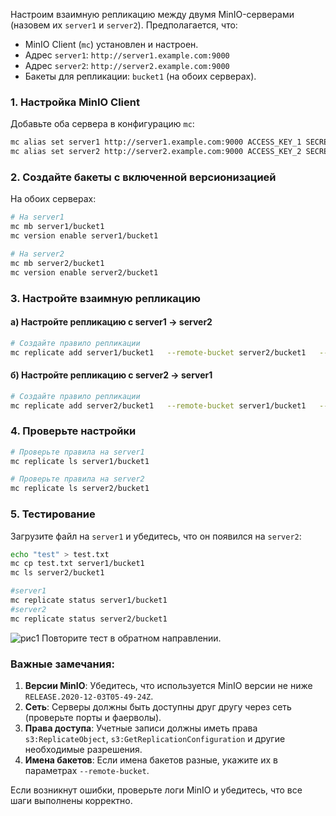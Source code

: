 Настроим взаимную репликацию между двумя MinIO-серверами (назовем их `server1` и `server2`). Предполагается, что:

- MinIO Client (`mc`) установлен и настроен.
- Адрес `server1`: `http://server1.example.com:9000`
- Адрес `server2`: `http://server2.example.com:9000`
- Бакеты для репликации: `bucket1` (на обоих серверах).

### 1. Настройка MinIO Client
Добавьте оба сервера в конфигурацию `mc`:
```bash
mc alias set server1 http://server1.example.com:9000 ACCESS_KEY_1 SECRET_KEY_1
mc alias set server2 http://server2.example.com:9000 ACCESS_KEY_2 SECRET_KEY_2
```

### 2. Создайте бакеты с включенной версионизацией
На обоих серверах:
```bash
# На server1
mc mb server1/bucket1
mc version enable server1/bucket1

# На server2
mc mb server2/bucket1
mc version enable server2/bucket1
```

### 3. Настройте взаимную репликацию

#### а) Настройте репликацию с server1 → server2
```bash
# Создайте правило репликации
mc replicate add server1/bucket1   --remote-bucket server2/bucket1   --priority 1
```

#### б) Настройте репликацию с server2 → server1
```bash
# Создайте правило репликации
mc replicate add server2/bucket1   --remote-bucket server1/bucket1   --priority 1
```

### 4. Проверьте настройки
```bash
# Проверьте правила на server1
mc replicate ls server1/bucket1

# Проверьте правила на server2
mc replicate ls server2/bucket1
```

### 5. Тестирование
Загрузите файл на `server1` и убедитесь, что он появился на `server2`:
```bash
echo "test" > test.txt
mc cp test.txt server1/bucket1
mc ls server2/bucket1
```

```bash
#server1
mc replicate status server1/bucket1
#server2
mc replicate status server2/bucket1
```
![рис1](https://github.com/RoboInterativo/data_platform/tree/main/minio/media/fig1.png)
Повторите тест в обратном направлении.

### Важные замечания:
1. **Версии MinIO**: Убедитесь, что используется MinIO версии не ниже `RELEASE.2020-12-03T05-49-24Z`.
2. **Сеть**: Серверы должны быть доступны друг другу через сеть (проверьте порты и фаерволы).
3. **Права доступа**: Учетные записи должны иметь права `s3:ReplicateObject`, `s3:GetReplicationConfiguration` и другие необходимые разрешения.
4. **Имена бакетов**: Если имена бакетов разные, укажите их в параметрах `--remote-bucket`.

Если возникнут ошибки, проверьте логи MinIO и убедитесь, что все шаги выполнены корректно.
